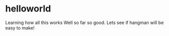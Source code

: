 # helloworld
Learning how all this works
Well so far so good. Lets see if hangman will be easy to make!
